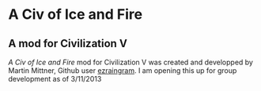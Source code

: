 A Civ of Ice and Fire
=====================

A mod for Civilization V
------------------------

_A Civ of Ice and Fire_ mod for Civilization V was created and developped by Martin Mittner, Github user [ezraingram](http://github.com/ezraingram/).
I am opening this up for group development as of 3/11/2013
